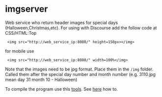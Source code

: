 imgserver
====

Web service who return header images for special days (Halloween,Christmas,etc). For using with Discourse add the follow code at CSS/HTML:Top

     <img src="http://web_service_ip:8080/" height=150px></img>

for mobile use

	 <img src="http://web_service_ip:8080/" width=100%</img>

Note that the images need to be jpg format. Place them in the `/img` folder. Called them after the special day number and month number (e.g. 3110.jpg mean day 31 month 10 - Halloween)

To compile the program use this [tools](https://github.com/geosoft1/tools). See [here](https://github.com/geosoft1/tools/wiki) how to.
